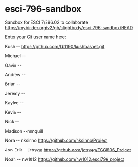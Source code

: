 # esci-796-sandbox
Sandbox for ESCI 7/896.02 to collaborate
https://mybinder.org/v2/gh/alightbody/esci-796-sandbox/HEAD

Enter your Git user name here:

Kush -- https://github.com/kb1190/kushbasnet.git

Michael -- 

Gavin -- 

Andrew --

Brian -- 

Jeremy -- 

Kaylee -- 

Kevin -- 

Nick --

Madison --mmquill

Nora -- nksinno https://github.com/nksinno/Project

Jon-Erik -- jetrygg https://github.com/jetrygg/ESCI896_Project

Noah -- nw1012 https://github.com/nw1012/esci796_project
